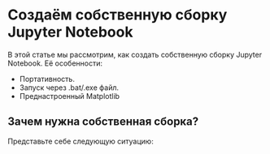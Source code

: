 # Создаём собственную сборку Jupyter Notebook

В этой статье мы рассмотрим, как создать собственную сборку Jupyter Notebook. Её особенности:

- Портативность.
- Запуск через .bat/.exe файл.
- Преднастроенный Matplotlib

## Зачем нужна собственная сборка?

Представьте себе следующую ситуацию: 
